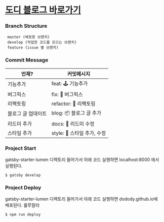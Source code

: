 # [도디 블로그 바로가기](https://dodody.github.io)

### Branch Structure
     master (배포용 브랜치)
     develop (작업한 코드를 모으는 브랜치)
     feature (issue 별 브랜치)

### Commit Message

| 언제?                             | 커밋메시지                              |
| -------------------------------- | ------------------------------------ |
| 기능추가                           | feat: 🕹 기능추가                       |
| 버그픽스                           | fix: 🚒 버그픽스                        |
| 리팩토링                           | refactor: 🚧 리팩토링                   |
| 블로그 글 업데이트                    | blog: 📦 블로그 글 추가                  |
| 리드미 추가                         | docs: 📮 리드미 수정                    |
| 스타일 추가                         | style: 🌻 스타일 추가, 수정              |

### Project Start
gatsby-starter-lumen 디렉토리 들어가서 아래 코드 실행하면 localhost:8000 에서 실행된다.

```
$ gatsby develop
```


### Project Deploy
gatsby-starter-lumen 디렉토리 들어가서 아래 코드 실행하면 dodody.github.io에 배포된다. 룰루랄라

```
$ npm run deploy
```
